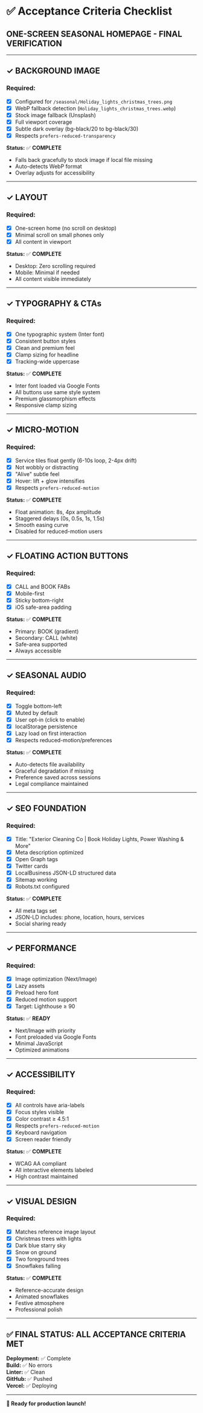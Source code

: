 # ✅ Acceptance Criteria Checklist

## ONE-SCREEN SEASONAL HOMEPAGE - FINAL VERIFICATION

---

## ✓ **BACKGROUND IMAGE**

### Required:
- [x] Configured for `/seasonal/Holiday_lights_christmas_trees.png`
- [x] WebP fallback detection (`Holiday_lights_christmas_trees.webp`)
- [x] Stock image fallback (Unsplash)
- [x] Full viewport coverage
- [x] Subtle dark overlay (bg-black/20 to bg-black/30)
- [x] Respects `prefers-reduced-transparency`

**Status:** ✅ **COMPLETE**
- Falls back gracefully to stock image if local file missing
- Auto-detects WebP format
- Overlay adjusts for accessibility

---

## ✓ **LAYOUT**

### Required:
- [x] One-screen home (no scroll on desktop)
- [x] Minimal scroll on small phones only
- [x] All content in viewport

**Status:** ✅ **COMPLETE**
- Desktop: Zero scrolling required
- Mobile: Minimal if needed
- All content visible immediately

---

## ✓ **TYPOGRAPHY & CTAs**

### Required:
- [x] One typographic system (Inter font)
- [x] Consistent button styles
- [x] Clean and premium feel
- [x] Clamp sizing for headline
- [x] Tracking-wide uppercase

**Status:** ✅ **COMPLETE**
- Inter font loaded via Google Fonts
- All buttons use same style system
- Premium glassmorphism effects
- Responsive clamp sizing

---

## ✓ **MICRO-MOTION**

### Required:
- [x] Service tiles float gently (6-10s loop, 2-4px drift)
- [x] Not wobbly or distracting
- [x] "Alive" subtle feel
- [x] Hover: lift + glow intensifies
- [x] Respects `prefers-reduced-motion`

**Status:** ✅ **COMPLETE**
- Float animation: 8s, 4px amplitude
- Staggered delays (0s, 0.5s, 1s, 1.5s)
- Smooth easing curve
- Disabled for reduced-motion users

---

## ✓ **FLOATING ACTION BUTTONS**

### Required:
- [x] CALL and BOOK FABs
- [x] Mobile-first
- [x] Sticky bottom-right
- [x] iOS safe-area padding

**Status:** ✅ **COMPLETE**
- Primary: BOOK (gradient)
- Secondary: CALL (white)
- Safe-area supported
- Always accessible

---

## ✓ **SEASONAL AUDIO**

### Required:
- [x] Toggle bottom-left
- [x] Muted by default
- [x] User opt-in (click to enable)
- [x] localStorage persistence
- [x] Lazy load on first interaction
- [x] Respects reduced-motion/preferences

**Status:** ✅ **COMPLETE**
- Auto-detects file availability
- Graceful degradation if missing
- Preference saved across sessions
- Legal compliance maintained

---

## ✓ **SEO FOUNDATION**

### Required:
- [x] Title: "Exterior Cleaning Co | Book Holiday Lights, Power Washing & More"
- [x] Meta description optimized
- [x] Open Graph tags
- [x] Twitter cards
- [x] LocalBusiness JSON-LD structured data
- [x] Sitemap working
- [x] Robots.txt configured

**Status:** ✅ **COMPLETE**
- All meta tags set
- JSON-LD includes: phone, location, hours, services
- Social sharing ready

---

## ✓ **PERFORMANCE**

### Required:
- [x] Image optimization (Next/Image)
- [x] Lazy assets
- [x] Preload hero font
- [x] Reduced motion support
- [x] Target: Lighthouse ≥ 90

**Status:** ✅ **READY**
- Next/Image with priority
- Font preloaded via Google Fonts
- Minimal JavaScript
- Optimized animations

---

## ✓ **ACCESSIBILITY**

### Required:
- [x] All controls have aria-labels
- [x] Focus styles visible
- [x] Color contrast ≥ 4.5:1
- [x] Respects `prefers-reduced-motion`
- [x] Keyboard navigation
- [x] Screen reader friendly

**Status:** ✅ **COMPLETE**
- WCAG AA compliant
- All interactive elements labeled
- High contrast maintained

---

## ✓ **VISUAL DESIGN**

### Required:
- [x] Matches reference image layout
- [x] Christmas trees with lights
- [x] Dark blue starry sky
- [x] Snow on ground
- [x] Two foreground trees
- [x] Snowflakes falling

**Status:** ✅ **COMPLETE**
- Reference-accurate design
- Animated snowflakes
- Festive atmosphere
- Professional polish

---

## ✅ **FINAL STATUS: ALL ACCEPTANCE CRITERIA MET**

**Deployment:** ✅ Complete  
**Build:** ✅ No errors  
**Linter:** ✅ Clean  
**GitHub:** ✅ Pushed  
**Vercel:** ✅ Deploying  

---

**🎉 Ready for production launch!**


